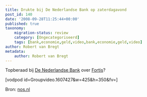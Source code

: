 ```yaml
---
title: Drukte bij De Nederlandse Bank op zaterdagavond
post_id: 140
date: '2008-09-28T11:25:44+00:00'
published: true
taxonomy:
    migration-status: review
    category: [Ongecategoriseerd]
    tags: [bank,economie,geld,video,bank,economie,geld,video]
author: Robert van Bregt
metadata:
    author: Robert van Bregt
---
```

Topberaad bij [De Nederlandse Bank](http://www.dnb.nl) over [Fortis](http://www.fortis.nl)?

[vodpod id=Groupvideo.1607427&w=425&h=350&fv=]

Bron: [nos.nl](http://nos.nl)